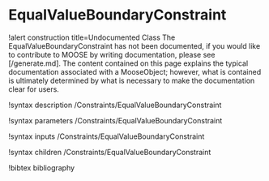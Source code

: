 <!-- MOOSE Documentation Stub: Remove this when content is added. -->

# EqualValueBoundaryConstraint

!alert construction title=Undocumented Class
The EqualValueBoundaryConstraint has not been documented, if you would like to contribute to MOOSE by
writing documentation, please see [/generate.md]. The content contained on this page explains
the typical documentation associated with a MooseObject; however, what is contained is ultimately
determined by what is necessary to make the documentation clear for users.

!syntax description /Constraints/EqualValueBoundaryConstraint

!syntax parameters /Constraints/EqualValueBoundaryConstraint

!syntax inputs /Constraints/EqualValueBoundaryConstraint

!syntax children /Constraints/EqualValueBoundaryConstraint

!bibtex bibliography
